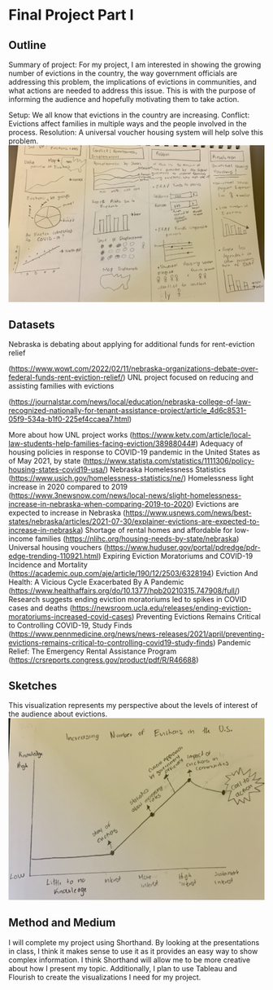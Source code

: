 # Final Project Part I

## Outline

Summary of project: For my project, I am interested in showing the growing number of evictions in the country, the way government officials are addressing this problem, the implications of evictions in communities, and what actions are needed to address this issue. This is with the purpose of informing the audience and hopefully motivating them to take action. 

Setup: We all know that evictions in the country are increasing. 
Conflict: Evictions affect families in multiple ways and the people involved in the process. 
Resolution: A universal voucher housing system will help solve this problem. 
![sketches](sketches.jpg)

## Datasets
Nebraska is debating about applying for additional funds for rent-eviction relief 

(https://www.wowt.com/2022/02/11/nebraska-organizations-debate-over-federal-funds-rent-eviction-relief/)
UNL project focused on reducing and assisting families with evictions 

(https://journalstar.com/news/local/education/nebraska-college-of-law-recognized-nationally-for-tenant-assistance-project/article_4d6c8531-05f9-534a-b1f0-225ef4ccaea7.html)

More about how UNL project works 
(https://www.ketv.com/article/local-law-students-help-families-facing-eviction/38988044#)
Adequacy of housing policies in response to COVID-19 pandemic in the United States as of May 2021, by state 
(https://www.statista.com/statistics/1111306/policy-housing-states-covid19-usa/)
Nebraska Homelessness Statistics 
(https://www.usich.gov/homelessness-statistics/ne/)
Homelessness light increase in 2020 compared to 2019 
(https://www.3newsnow.com/news/local-news/slight-homelessness-increase-in-nebraska-when-comparing-2019-to-2020)
Evictions are expected to increase in Nebraska 
(https://www.usnews.com/news/best-states/nebraska/articles/2021-07-30/explainer-evictions-are-expected-to-increase-in-nebraska)
Shortage of rental homes and affordable  for low-income families 
(https://nlihc.org/housing-needs-by-state/nebraska)
Universal housing vouchers 
(https://www.huduser.gov/portal/pdredge/pdr-edge-trending-110921.html)
Expiring Eviction Moratoriums and COVID-19 Incidence and Mortality 
(https://academic.oup.com/aje/article/190/12/2503/6328194)
Eviction And Health: A Vicious Cycle Exacerbated By A Pandemic 
(https://www.healthaffairs.org/do/10.1377/hpb20210315.747908/full/)
Research suggests ending eviction moratoriums led to spikes in COVID cases and deaths 
(https://newsroom.ucla.edu/releases/ending-eviction-moratoriums-increased-covid-cases)
Preventing Evictions Remains Critical to Controlling COVID-19, Study Finds 
(https://www.pennmedicine.org/news/news-releases/2021/april/preventing-evictions-remains-critical-to-controlling-covid19-study-finds)
Pandemic Relief: The Emergency Rental Assistance Program 
(https://crsreports.congress.gov/product/pdf/R/R46688)

## Sketches 
This visualization represents my perspective about the levels of interest of the audience about evictions. 
![class](class.jpg)

## Method and Medium 

I will complete my project using Shorthand. By looking at the presentations in class, I think it makes sense to use it as it provides an easy way to show complex information. I think Shorthand will allow me to be more creative about how I present my topic. Additionally, I plan to use Tableau and Flourish to create the visualizations I need for my project. 

